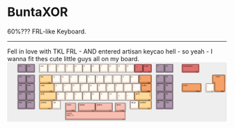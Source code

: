 # BuntaXOR
60%??? FRL-like Keyboard.

------
Fell in love with TKL FRL - AND entered artisan keycao hell - so yeah - I wanna fit thes cute little guys all on my board. 
![image](https://github.com/lmnpie/BuntaXOR/blob/images/bunta-kle.png?raw=true) 
